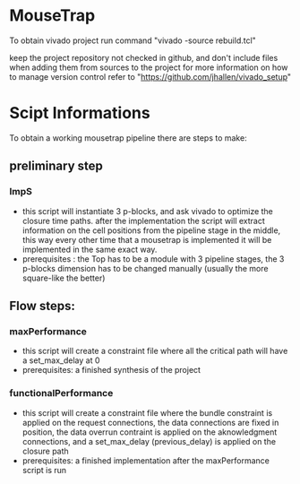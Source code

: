 # MouseTrap
To obtain vivado project run command "vivado -source rebuild.tcl"

keep the project repository not checked in github, and don't include files when adding them from sources to the project
for more information on how to manage version control refer to "https://github.com/jhallen/vivado_setup"


# Scipt Informations
To obtain a working mousetrap pipeline there are steps to make:

## preliminary step
### ImpS
+ this script will instantiate 3 p-blocks, and ask vivado to optimize the closure time paths. after the implementation the script will extract information on the cell positions from the pipeline stage in the middle, this way every other time that a mousetrap is implemented it will be implemented in the same exact way.
+ prerequisites : the Top has to be a module with 3 pipeline stages, the 3 p-blocks dimension has to be changed manually (usually the more square-like the better)

## Flow steps:

### maxPerformance
+ this script will create a constraint file where all the critical path will have a set_max_delay at 0
+ prerequisites: a finished synthesis of the project
### functionalPerformance
+ this script will create a constraint file where the bundle constraint is applied on the request connections, the data connections are fixed in position, the data overrun contraint is applied on the aknowledgment connections, and a set_max_delay (previous_delay) is applied on the closure path
+ prerequisites: a finished implementation after the maxPerformance script is run



